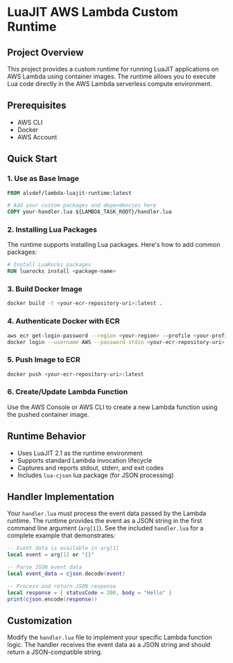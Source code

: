 # LuaJIT AWS Lambda Custom Runtime

## Project Overview

This project provides a custom runtime for running LuaJIT applications on AWS Lambda using container images. The runtime allows you to execute Lua code directly in the AWS Lambda serverless compute environment.

## Prerequisites

- AWS CLI
- Docker
- AWS Account

## Quick Start

### 1. Use as Base Image

```dockerfile
FROM alvdef/lambda-luajit-runtime:latest

# Add your custom packages and dependencies here
COPY your-handler.lua ${LAMBDA_TASK_ROOT}/handler.lua
```

### 2. Installing Lua Packages

The runtime supports installing Lua packages. Here's how to add common packages:

```dockerfile
# Install LuaRocks packages
RUN luarocks install <package-name>
```

### 3. Build Docker Image

```bash
docker build -t <your-ecr-repository-uri>:latest .
```

### 4. Authenticate Docker with ECR

```bash
aws ecr get-login-password --region <your-region> --profile <your-profile> | \
docker login --username AWS --password-stdin <your-ecr-repository-uri>
```

### 5. Push Image to ECR

```bash
docker push <your-ecr-repository-uri>:latest
```

### 6. Create/Update Lambda Function

Use the AWS Console or AWS CLI to create a new Lambda function using the pushed container image.

## Runtime Behavior

- Uses LuaJIT 2.1 as the runtime environment
- Supports standard Lambda invocation lifecycle
- Captures and reports stdout, stderr, and exit codes
- Includes ``lua-cjson`` lua package (for JSON processing)


## Handler Implementation

Your `handler.lua` must process the event data passed by the Lambda runtime. The runtime provides the event as a JSON string in the first command line argument (`arg[1]`). See the included `handler.lua` for a complete example that demonstrates:

```lua
-- Event data is available in arg[1]
local event = arg[1] or "{}"

-- Parse JSON event data
local event_data = cjson.decode(event)

-- Process and return JSON response
local response = { statusCode = 200, body = "Hello" }
print(cjson.encode(response))
```

## Customization

Modify the `handler.lua` file to implement your specific Lambda function logic. The handler receives the event data as a JSON string and should return a JSON-compatible string.
